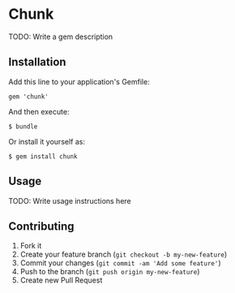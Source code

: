 # Chunk

TODO: Write a gem description

## Installation

Add this line to your application's Gemfile:

    gem 'chunk'

And then execute:

    $ bundle

Or install it yourself as:

    $ gem install chunk

## Usage

TODO: Write usage instructions here

## Contributing

1. Fork it
2. Create your feature branch (`git checkout -b my-new-feature`)
3. Commit your changes (`git commit -am 'Add some feature'`)
4. Push to the branch (`git push origin my-new-feature`)
5. Create new Pull Request
